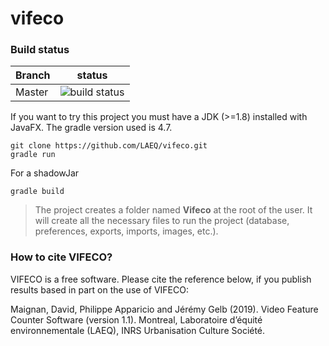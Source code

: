 # vifeco

### Build status

| Branch | status |
| ------------- | ------------- |
| Master  |  ![build status](https://travis-ci.org/LAEQ/vifeco.svg?branch=master)|

If you want to try this project you must have a JDK (>=1.8) installed with JavaFX. The gradle version used is 4.7. 


```jshelllanguage
git clone https://github.com/LAEQ/vifeco.git
gradle run
```

For a shadowJar
```jshelllanguage
gradle build
```

> The project creates a folder named **Vifeco** at the root of the user. 
It will create all the necessary files to run the project (database, preferences, exports, imports, images, etc.).


### How to cite VIFECO?
VIFECO is a free software. Please cite the reference below, if you publish results based in part on the use of VIFECO:
             
Maignan, David, Philippe Apparicio and Jérémy Gelb (2019).
Video Feature Counter Software (version 1.1). 
Montreal, Laboratoire d’équité environnementale (LAEQ), INRS Urbanisation Culture Société.



